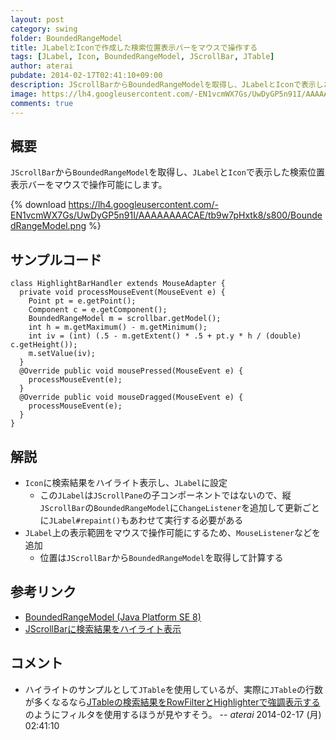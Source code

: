 ```yaml
---
layout: post
category: swing
folder: BoundedRangeModel
title: JLabelとIconで作成した検索位置表示バーをマウスで操作する
tags: [JLabel, Icon, BoundedRangeModel, JScrollBar, JTable]
author: aterai
pubdate: 2014-02-17T02:41:10+09:00
description: JScrollBarからBoundedRangeModelを取得し、JLabelとIconで表示した検索位置表示バーをマウスで操作可能にします。
image: https://lh4.googleusercontent.com/-EN1vcmWX7Gs/UwDyGP5n91I/AAAAAAAACAE/tb9w7pHxtk8/s800/BoundedRangeModel.png
comments: true
---
```

## 概要
`JScrollBar`から`BoundedRangeModel`を取得し、`JLabel`と`Icon`で表示した検索位置表示バーをマウスで操作可能にします。

{% download https://lh4.googleusercontent.com/-EN1vcmWX7Gs/UwDyGP5n91I/AAAAAAAACAE/tb9w7pHxtk8/s800/BoundedRangeModel.png %}

## サンプルコード
<pre class="prettyprint"><code>class HighlightBarHandler extends MouseAdapter {
  private void processMouseEvent(MouseEvent e) {
    Point pt = e.getPoint();
    Component c = e.getComponent();
    BoundedRangeModel m = scrollbar.getModel();
    int h = m.getMaximum() - m.getMinimum();
    int iv = (int) (.5 - m.getExtent() * .5 + pt.y * h / (double) c.getHeight());
    m.setValue(iv);
  }
  @Override public void mousePressed(MouseEvent e) {
    processMouseEvent(e);
  }
  @Override public void mouseDragged(MouseEvent e) {
    processMouseEvent(e);
  }
}
</code></pre>

## 解説
- `Icon`に検索結果をハイライト表示し、`JLabel`に設定
    - この`JLabel`は`JScrollPane`の子コンポーネントではないので、縦`JScrollBar`の`BoundedRangeModel`に`ChangeListener`を追加して更新ごとに`JLabel#repaint()`もあわせて実行する必要がある
- `JLabel`上の表示範囲をマウスで操作可能にするため、`MouseListener`などを追加
    - 位置は`JScrollBar`から`BoundedRangeModel`を取得して計算する

<!-- dummy comment line for breaking list -->

## 参考リンク
- [BoundedRangeModel (Java Platform SE 8)](https://docs.oracle.com/javase/jp/8/docs/api/javax/swing/BoundedRangeModel.html)
- [JScrollBarに検索結果をハイライト表示](https://ateraimemo.com/Swing/ScrollBarSearchHighlighter.html)

<!-- dummy comment line for breaking list -->

## コメント
- ハイライトのサンプルとして`JTable`を使用しているが、実際に`JTable`の行数が多くなるなら[JTableの検索結果をRowFilterとHighlighterで強調表示する](https://ateraimemo.com/Swing/TableHighlightRegexFilter.html)のようにフィルタを使用するほうが見やすそう。 -- *aterai* 2014-02-17 (月) 02:41:10

<!-- dummy comment line for breaking list -->
